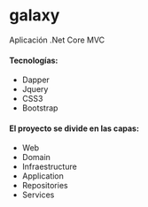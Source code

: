 # galaxy
Aplicación .Net Core MVC 

#### Tecnologías:
-	Dapper
-	Jquery 
-	CSS3
-	Bootstrap

#### El proyecto se divide en las capas:
-	Web
-	Domain
-	Infraestructure
-	Application
-	Repositories
-	Services





